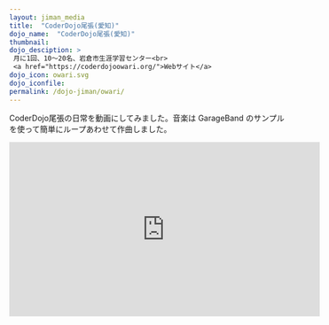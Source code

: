 ```yaml
---
layout: jiman_media
title:  "CoderDojo尾張(愛知)"
dojo_name:  "CoderDojo尾張(愛知)"
thumbnail:
dojo_desciption: >
 月に1回、10〜20名、岩倉市生涯学習センター<br>
 <a href="https://coderdojoowari.org/">Webサイト</a>
dojo_icon: owari.svg
dojo_iconfile: 
permalink: /dojo-jiman/owari/
---
```


<p class="text-center">
  CoderDojo尾張の日常を動画にしてみました。音楽は GarageBand のサンプルを使って簡単にループあわせて作曲しました。</p>

<div class="text-center">
  <iframe width="560" height="315" src="https://www.youtube.com/embed/wJJrbFo6HqE" frameborder="0" allow="accelerometer; autoplay; clipboard-write; encrypted-media; gyroscope; picture-in-picture" allowfullscreen></iframe>
</div>
